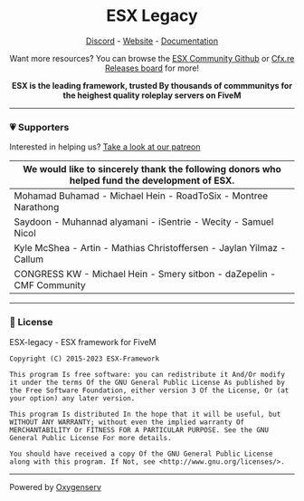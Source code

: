 <h1 align='center'>ESX Legacy</a></h1>
<p align='center'><a href='https://discord.esx-framework.org/'>Discord</a> - <a href='https://esx-framework.org/'>Website</a> - <a href='https://documentation.esx-framework.org/legacy/installation'>Documentation</a></b></h5>

<p align='center'>Want more resources? You can browse the <a href="https://github.com/esx-community/">ESX Community Github</a> or <a href="https://forum.cfx.re/tag/esx">Cfx.re Releases board</a> for more!
<p align='center'><b>ESX is the leading framework, trusted By thousands of commmunitys for the heighest quality roleplay servers on FiveM</b></p>

<hr>

### 💗 Supporters

Interested in helping us? [Take a look at our patreon](https://www.patreon.com/esx "Take a look at our patreon")

| We would like to sincerely thank the following donors who helped fund the development of ESX. |
| --------------------------------------------------------------------------------------------- |
| Mohamad Buhamad - Michael Hein - RoadToSix - Montree Narathong                                |
| Saydoon - Muhannad alyamani - iSentrie - Wecity - Samuel Nicol                                |
| Kyle McShea - Artin - Mathias Christoffersen - Jaylan Yilmaz - Callum                         |
| CONGRESS KW - Michael Hein - Smery sitbon - daZepelin - CMF Community                         |

---

### 📌 License

ESX-legacy - ESX framework for FiveM

    Copyright (C) 2015-2023 ESX-Framework

    This program Is free software: you can redistribute it And/Or modify it under the terms Of the GNU General Public License As published by the Free Software Foundation, either version 3 Of the License, Or (at your option) any later version.

    This program Is distributed In the hope that it will be useful, but WITHOUT ANY WARRANTY; without even the implied warranty Of MERCHANTABILITY Or FITNESS FOR A PARTICULAR PURPOSE. See the GNU General Public License For more details.

    You should have received a copy Of the GNU General Public License along with this program. If Not, see <http://www.gnu.org/licenses/>.
---

Powered by [Oxygenserv](https://www.oxygenserv.com/en/)

